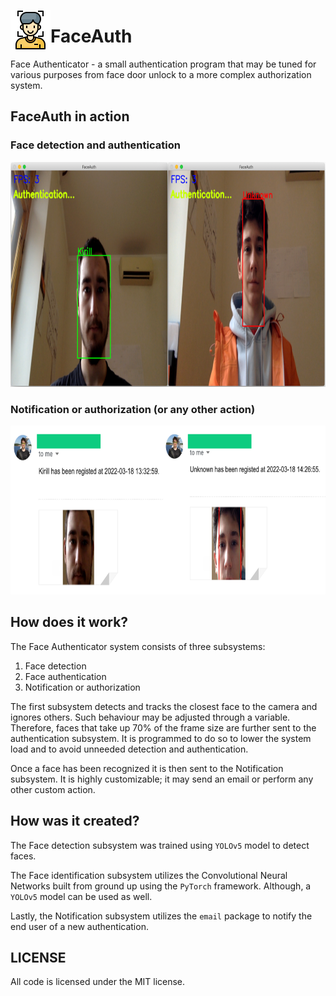 <img src="imgs/face-id.png" width="64" height="64" align="left"></img>
# FaceAuth
Face Authenticator - a small authentication program that may be tuned for various purposes from face door unlock to a more complex authorization system.

## FaceAuth in action
### Face detection and authentication
<img src="imgs/faceauth_authentication.png" alt="drawing" width="720" height="360"/>

### Notification or authorization (or any other action)
<img src="imgs/email.png" alt="drawing" width="720" height="270"/>

## How does it work?
The Face Authenticator system consists of three subsystems:
1. Face detection
2. Face authentication
3. Notification or authorization

The first subsystem detects and tracks the closest face to the camera and ignores others. Such behaviour may be adjusted through a variable. Therefore, faces that take up 70% of the frame size are further sent to the authentication subsystem. It is programmed to do so to lower the system load and to avoid unneeded detection and authentication.

Once a face has been recognized it is then sent to the Notification subsystem. It is highly customizable; it may send an email or perform any other custom action.

## How was it created?
The Face detection subsystem was trained using `YOLOv5` model to detect faces.

The Face identification subsystem utilizes the Convolutional Neural Networks built from ground up using the `PyTorch` framework. Although, a `YOLOv5` model can be used as well.

Lastly, the Notification subsystem utilizes the `email` package to notify the end user of a new authentication.

## LICENSE
All code is licensed under the MIT license.
